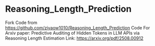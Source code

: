 # Reasoning_Length_Prediction

Fork Code from https://github.com/ziyaow1010/Reasoning_Length_Prediction
Code For Arxiv paper: Predictive Auditing of Hidden Tokens in LLM APIs via Reasoning Length Estimation
Link: https://arxiv.org/pdf/2508.00912

